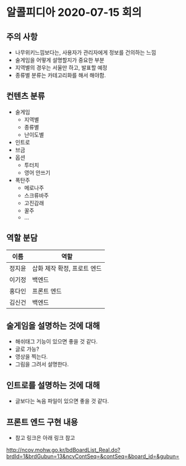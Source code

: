 # 알콜피디아 2020-07-15 회의

## 주의 사항
- 나무위키느낌보다는, 사용자가 관리자에게 정보를 건의하는 느낌
- 술게임을 어떻게 설명할지가 중요한 부분
- 지역별의 경우는 서울만 하고, 발표할 예정
- 종류별 분류는 카테고리화를 해서 해야함.

## 컨텐츠 분류
- 술게임
    - 지역별
    - 종류별
    - 난이도별
- 인트로
- 브금
- 옵션
    - 투터치
    - 영어 안쓰기
- 폭탄주
    - 메로나주
    - 스크류바주
    - 고진감래
    - 꿀주
    - ...

## 역할 분담
|이름|역할 |
|--|--|
|정지윤|삽화 제작 확정, 프로트 엔드|
|이기정| 백엔드 |
|홍다인| 프론트 엔드 |
|김신건| 백엔드 |

## 술게임을 설명하는 것에 대해

- 해쉬태그 기능이 있으면 좋을 것 같다.
- 글로 가능?
- 영상을 찍는다.
- 그림을 그려서 설명한다.

## 인트로를 설명하는 것에 대해
- 글보다는 녹음 파일이 있으면 좋을 것 같다.

## 프론트 엔드 구현 내용
- 참고 링크은 아래 링크 참고

http://ncov.mohw.go.kr/bdBoardList_Real.do?brdId=1&brdGubun=13&ncvContSeq=&contSeq=&board_id=&gubun=
